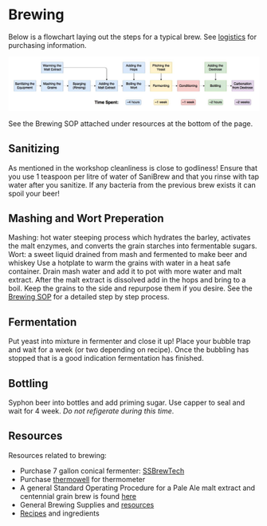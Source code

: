 # Brewing

Below is a flowchart laying out the steps for a typical brew. See [logistics](http://beer.ubcchemecar.com/logistics) for purchasing information. 

![alt text][flowchart]

See the Brewing SOP attached under resources at the bottom of the page. 

## Sanitizing
As mentioned in the workshop cleanliness is close to godliness! Ensure that you use 1 teaspoon per litre of water of SaniBrew and that you rinse with tap water after you sanitize. If any bacteria from the previous brew exists it can spoil your beer! 

## Mashing and Wort Preperation
Mashing: hot water steeping process which hydrates the barley, activates the malt enzymes, and converts the grain starches into fermentable sugars.
Wort: a sweet liquid drained from mash and fermented to make beer and whiskey
Use a hotplate to warm the grains with water in a heat safe container. Drain mash water and add it to pot with more water and malt extract. After the malt extract is dissolved add in the hops and bring to a boil. Keep the grains to the side and repurpose them if you desire. See the [Brewing SOP](BrewSOP.pdf) for a detailed step by step process. 

## Fermentation
Put yeast into mixture in fermenter and close it up! Place your bubble trap and wait for a week (or two depending on recipe). Once the bubbling has stopped that is a good indication fermentation has finished. 

## Bottling
Syphon beer into bottles and add priming sugar. Use capper to seal and wait for 4 week. *Do not refigerate during this time*. 

## Resources
Resources related to brewing: 
- Purchase 7 gallon conical fermenter: [SSBrewTech](https://www.ssbrewtech.com/collections/chronicals/products/7-gallon-chronical)
- Purchase [thermowell](https://www.ssbrewtech.com/collections/accessories/products/weldless-thermowell-with-lcd-temp-display) for thermometer
- A general Standard Operating Procedure for a Pale Ale malt extract and centennial grain brew is found [here](BrewSOP.pdf)
- General Brewing Supplies and [resources](https://www.ontariobeerkegs.com/)
- [Recipes](www.brewtoad.com) and ingredients

[flowchart]: image.png
